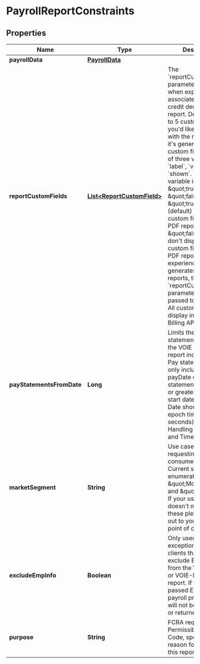 

# PayrollReportConstraints


## Properties

| Name | Type | Description | Notes |
|------------ | ------------- | ------------- | -------------|
|**payrollData** | [**PayrollData**](PayrollData.md) |  |  |
|**reportCustomFields** | [**List&lt;ReportCustomField&gt;**](ReportCustomField.md) | The &#x60;reportCustomFields&#x60; parameter is used when experiences are associated with a credit decisioning report.  Designate up to 5 custom fields that you&#39;d like associated with the report when it&#39;s generated. Every custom field consists of three variables: &#x60;label&#x60;, &#x60;value&#x60;, and &#x60;shown&#x60;. The &#x60;shown&#x60; variable is \&quot;true\&quot; or \&quot;false\&quot;. * \&quot;true\&quot;: (default) display the custom field in the PDF report * \&quot;false\&quot;: don&#39;t display the custom field in the PDF report  For an experience that generates multiple reports, the &#x60;reportCustomFields&#x60; parameter gets passed to all reports.  All custom fields display in the Reseller Billing API. |  [optional] |
|**payStatementsFromDate** | **Long** | Limits the pay statement history in the VOIE - Payroll report income record. Pay statements are only included if the payDate of the statement is equal to or greater than the start date requested. Date should be in Unix epoch time (in seconds). See: Handling Epoch Dates and Times. |  [optional] |
|**marketSegment** | **String** | Use case for requesting the consumer&#39;s data. Current supported enumerations are \&quot;Mortgage\&quot; and \&quot;KYC\&quot;. If your use case doesn&#39;t match one of these please reach out to your technical point of contact. |  [optional] |
|**excludeEmpInfo** | **Boolean** | Only used on an exception basis for clients that need to exclude EmpInfo data from the VOE-Payroll or VOIE-Payroll report. If true is passed EmpInfo payroll provider&#39;s data will not be searched or returned. |  [optional] |
|**purpose** | **String** | FCRA required 2-digit Permissible Purpose Code, specifying the reason for retrieving this report. |  [optional] |



